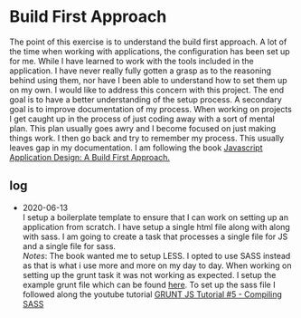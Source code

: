# Build First Approach

The point of this exercise is to understand the build first approach. A 
lot of the time when working with applications, the configuration has 
been set up for me. While I have learned to work with the tools included
in the application. I have never really fully gotten a grasp as to the 
reasoning behind using them, nor have I been able to understand how to 
set them up on my own. I would like to address this concern with this 
project. The end goal is to have a better understanding of the setup 
process. A secondary goal is to improve documentation of my process.
When working on projects I get caught up in the process of just coding 
away with a sort of mental plan. This plan usually goes awry and I 
become focused on just making things work. I then go back and try to 
remember my process. This usually leaves gap in my documentation. 
I am following the book [Javascript Application Design: A Build 
First Approach.](https://www.manning.com/books/javascript-application-design) 


## log 
- 2020-06-13  
I setup a boilerplate template to ensure that I can work on setting up 
an application from scratch. I have setup a single html file along with
along with sass. I am going to create a task that processes a single 
file for JS and a single file for sass.  
*Notes*: 
The book wanted me to setup LESS. I opted to use SASS instead as that is
what i use more and more on my day to day. 
When working on setting up the grunt task it was not working as 
expected. I setup the example grunt file which can be found [here]().
To set up the sass file I followed along the youtube tutorial [GRUNT JS
Tutorial #5 - Compiling SASS](https://www.youtube.com/watch?v=VSQf10i0_7c)
